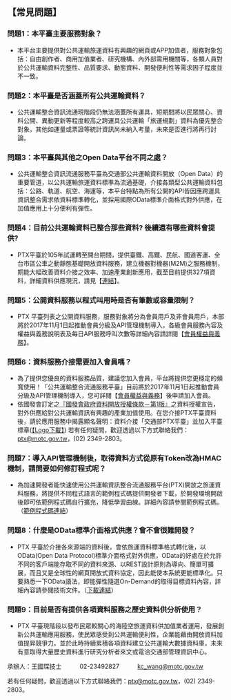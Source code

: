 ## 【常見問題】

### 問題1：本平臺主要服務對象？
- 本平台主要提供對公共運輸旅運資料有興趣的網頁或APP加值者，服務對象包括：自由創作者、商用加值業者、研究機構、內外部需用機關等，各類人員對於公共運輸資料完整性、品質要求、動態資料、開發便利性等需求因子程度並不一致。

### 問題2：本平臺是否涵蓋所有公共運輸資料？
- 公共運輸整合資訊流通現階段仍無法涵蓋所有運具，短期間將以民眾關心、資料公開、異動更新等程度較高之跨運具公共運輸「旅運規劃」資料為優先整合對象，其他如運量或票證等統計資訊尚未納入考量，未來是否進行將再行討論。

### 問題3：本平臺與其他之Open Data平台不同之處？
- 公共運輸整合資訊流通服務平臺為交通部公共運輸資料開放（Open Data）的重要管道，以公共運輸旅運資料標準為流通基礎，介接各類型公共運輸資料包括：公路、軌道、航空、海運等，本平台特點為所有公開的API皆因應跨運具資訊整合需求依資料標準轉化，並採用國際OData標準介面格式對外供應，在加值應用上十分便利有彈性。

### 問題4：目前公共運輸資料已整合那些資料? 後續還有哪些資料會提供? 
- PTX平臺於105年試運轉至開台期間，提供臺鐵、高鐵、民航、國道客運、全台市區公車之動靜態基礎開放資料服務，建立機器對機器(M2M)之服務機制，期能大幅改善資料介接之效率、加速產業創新應用，截至目前提供327項資料，詳細資料供應現況，請見【<a href="https://github.com/ptxmotc/data-provide-status/blob/master/各單位資料供應現況表.pdf">連結</a>】。

### 問題5：公開資料服務以程式叫用時是否有筆數或容量限制？
- PTX 平臺列表之公開資料服務，服務對象將分為會員用戶及非會員用戶，本部將於2017年11月1日起推動會員分級及API管理機制導入，各級會員服務內容及權益與義務說明表及每日API服務呼叫次數等詳細內容請詳閱【<a href="https://ptx.transportdata.tw/PTX/Static/memberPolicy.html">會員權益與義務</a>】。

### 問題6：資料服務介接需要加入會員嗎？
- 為了提供您優良的資料服務品質，建議您加入會員，平台將提供您更穩定的頻寬使用！「公共運輸整合流通服務平臺」目前將於2017年11月1日起推動會員分級及API管理機制導入，您可詳閱【<a href="https://ptx.transportdata.tw/PTX/Static/memberPolicy.html">會員權益與義務</a>】後申請加入會員。
- 依國發會訂定之<a href="https://data.gov.tw/license">『國發會政府資料開放授權條款－第1版』</a>之資料授權宣告，對外供應給對公共運輸資訊有興趣的產業加值使用。在您介接PTX平臺資料後，請於應用服務中揭露顯名聲明：資料介接「交通部PTX平臺」並加入平臺標章(<a href="http://ptx.transportdata.tw/PTX/logo.png">【Logo下載】</a>)
若有任何疑問，歡迎透過以下方式聯絡我們：ptx@motc.gov.tw，(02) 2349-2803。

### 問題7：導入API管理機制後，取得資料方式從原有Token改為HMAC機制，請問要如何修訂程式呢？
- 為加速開發者能快速使用公共運輸資訊整合流通服務平台(PTX)開放之旅運資料服務，將提供不同程式語言的範例程式碼提供開發者下載，於開發環境開啟後即可依範例程式碼自行擴充，降低學習曲線。詳細內容請參閱範例程式碼。（<a href="https://github.com/ptxmotc/Sample-code">範例程式碼連結</a>）

### 問題8：什麼是OData標準介面格式供應？會不會很難開發？  
- PTX 平臺於介接各來源端的資料後，會依旅運資料標準格式轉化後，以OData(Open Data Protocol)標準介面格式對外供應，OData的好處在於允許不同的客戶端能存取不同的資料來源、以REST設計原則為導向、簡單可擴展，而且又是全球性的網頁開放式資料協定，因此能使本系統更能標準化。只要熟悉一下OData語法，即能彈性隨選On-Demand的取得目標資料內容，詳細內容請參閱技術文件。（<a href="http://ptx.transportdata.tw/ptx/Download/公共運輸整合資訊平台資料服務開發實作.pdf">下載連結</a>）

### 問題9：目前是否有提供各項資料服務之歷史資料供分析使用？
-  PTX 平臺現階段以發布民眾較關心的海陸空旅運資料供加值業者運用，發展創新公共運輸應用服務，使民眾感受到公共運輸便利性，企業能藉由開放資料加值提昇競爭力。並於此時持續累積各項資料建立公共運輸大數據資料庫，未來有意取得大量歷史資料進行研究分析者來文或電洽交通部管理資訊中心。 

承辦人：王國琛技士　　　02-23492827　　　kc_wang@motc.gov.tw
      
      
若有任何疑問，歡迎透過以下方式聯絡我們：ptx@motc.gov.tw，(02) 2349-2803。  
